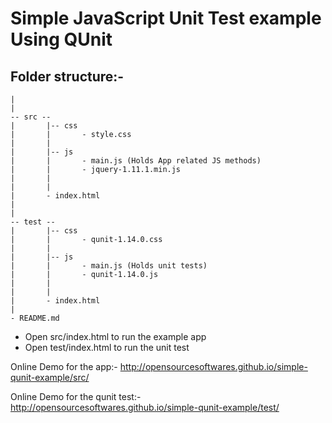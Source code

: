Simple JavaScript Unit Test example Using QUnit
================================================

Folder structure:-
-----------------

```
|
|
-- src --
|       |-- css
|       |       - style.css
|       |
|       |-- js
|       |       - main.js (Holds App related JS methods)
|       |       - jquery-1.11.1.min.js
|       |
|       | 
|       - index.html
|
|
-- test --
|       |-- css
|       |       - qunit-1.14.0.css
|       |
|       |-- js
|       |       - main.js (Holds unit tests)
|       |       - qunit-1.14.0.js
|       |
|       | 
|       - index.html
|
- README.md
```

- Open src/index.html to run the example app
- Open test/index.html to run the unit test

Online Demo for the app:-
http://opensourcesoftwares.github.io/simple-qunit-example/src/

Online Demo for the qunit test:-
http://opensourcesoftwares.github.io/simple-qunit-example/test/